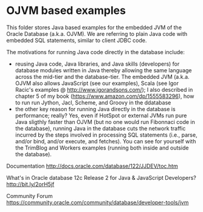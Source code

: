 # OJVM based examples
This folder stores Java based examples for the embedded JVM of the Oracle Database (a.k.a. OJVM). We are referring to plain Java code
with embedded SQL statements, similar to client JDBC code. 

The motivations for running Java code directly in the database include: 
- reusing Java code, Java libraries, and Java skills (developers) for database modules written in Java thereby allowing the same
  language across the mid-tier and the database-tier. The embedded JVM (a.k.a. OJVM also allows JavaScript (see our examples), Scala
  (see Igor Racic's examples @ http://www.igorandsons.com/); I also described in chapter 5 of my book
  (https://www.amazon.com/dp/1555583296), how to run run Jython, Jacl, Scheme, and Groovy in the ddatabase 
- the other key reason for running Java directly in the database is performance; really? Yes, even if HotSpot or external JVMs run
  pure Java sligthly faster than OJVM (but no one would run Fibonnaci code in the database), running Java in the database cuts the
  network traffic incurred by the steps involved in processing SQL statements (i.e., parse, and/or bind, and/or execute, and fetches).
  You can see for yourself with the TrimBlog and Workers examples (running both inside and outside the database).

Documentation http://docs.oracle.com/database/122/JJDEV/toc.htm

What's in Oracle database 12c Release 2 for Java & JavaScript Developers? http://bit.ly/2orH5jf

Community Forum https://community.oracle.com/community/database/developer-tools/jvm
